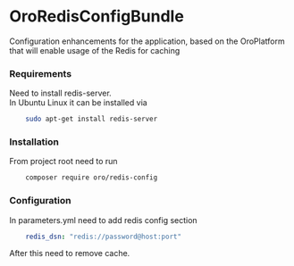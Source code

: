 # OroRedisConfigBundle

Configuration enhancements for the application, based on the OroPlatform that will enable usage of the Redis for caching

### Requirements
Need to install redis-server.  
In Ubuntu Linux it can be installed via
``` bash
    sudo apt-get install redis-server
```

### Installation
From project root need to run
``` bash
    composer require oro/redis-config 
```

### Configuration
In parameters.yml need to add redis config section
``` yaml
    redis_dsn: "redis://password@host:port"
```

After this need to remove cache.
